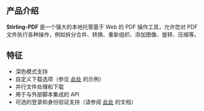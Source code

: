 ## 产品介绍

**Stirling-PDF** 是一个强大的本地托管基于 Web 的 PDF 操作工具，允许您对 PDF 文件执行各种操作，例如拆分合并、转换、重新组织、添加图像、旋转、压缩等。

## 特征

- 深色模式支持
- 自定义下载选项（参见 [此处](https://github.com/Stirling-Tools/Stirling-PDF/blob/main/images/settings-light.png) 的示例）
- 并行文件处理和下载
- 用于与外部脚本集成的 API
- 可选的登录和身份验证支持（请参阅 [此处](https://github.com/Stirling-Tools/Stirling-PDF/tree/main#login-authentication) 的文档）
